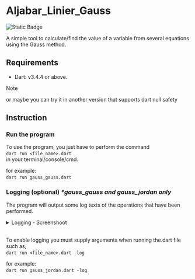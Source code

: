 # Aljabar_Linier_Gauss
<img alt="Static Badge" src="https://img.shields.io/badge/Type-Tool%2FAlat-blue?style=flat&color=cyan"><br>

A simple tool to calculate/find the value of a variable from several equations using the Gauss method.  

## Requirements
- Dart: v3.4.4 or above.
> [!NOTE]
> or maybe you can try it in another version that supports dart null safety

## Instruction
### Run the program
To use the program, you just have to perform the command \
`dart run <file_name>.dart`  
in your terminal/console/cmd.

for example: \
`dart run gauss_gauss.dart`

### Logging (optional) *\*gauss_gauss and gauss_jordan only*
The program will output some log texts of the operations that have been performed.

<details>
    <summary>Logging - Screenshoot</summary>
    <img src="img/ss_logging.png"/>
</details>
<br>

To enable logging you must supply arguments when running the.dart file such as, \
`dart run <file_name>.dart -log`

for example: \
`dart run gauss_jordan.dart -log`